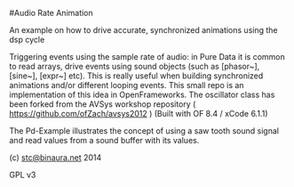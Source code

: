 #Audio Rate Animation

An example on how to drive accurate, synchronized animations using the dsp cycle

Triggering events using the sample rate of audio: in Pure Data it is common to read arrays, drive events using sound objects (such as [phasor~], [sine~], [expr~] etc). This is really useful when building synchronized animations and/or different looping events. This small repo is an implementation of this idea in OpenFrameworks. The oscillator class has been forked from the AVSys workshop repository ( https://github.com/ofZach/avsys2012 )
(Built with OF 8.4 / xCode 6.1.1)

The Pd-Example illustrates the concept of using a saw tooth sound signal and read values from a sound buffer with its values.


(c) stc@binaura.net 2014

GPL v3
